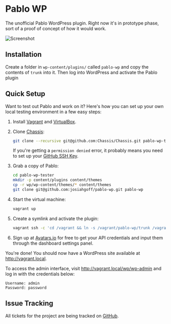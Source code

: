 # Pablo WP

The unofficial Pablo WordPress plugin. Right now it's in prototype phase, sort of a proof of concept of how it would work.

![Screenshot](assets/pablo-wp-screenshot.gif)


## Installation

Create a folder in `wp-content/plugins/` called `pablo-wp` and copy the contents of `trunk` into it. Then log into WordPress and activate the Pablo plugin


## Quick Setup

Want to test out Pablo and work on it? Here's how you can set up your own
local testing environment in a few easy steps:

1. Install [Vagrant](http://vagrantup.com/) and [VirtualBox](https://www.virtualbox.org/).
2. Clone [Chassis](https://github.com/Chassis/Chassis):

   ```bash
   git clone --recursive git@github.com:Chassis/Chassis.git pablo-wp-tester
   ```
   
   If you're getting a `permission denied` error, it probably means you need to set up your [GitHub SSH Key](https://help.github.com/articles/generating-ssh-keys/).

3. Grab a copy of Pablo:

   ```bash
   cd pablo-wp-tester
   mkdir -p content/plugins content/themes
   cp -r wp/wp-content/themes/* content/themes
   git clone git@github.com:josiahgoff/pablo-wp.git pablo-wp
   ```

4. Start the virtual machine:

   ```bash
   vagrant up
   ```

5. Create a symlink and activate the plugin:

   ```bash
   vagrant ssh -c 'cd /vagrant && ln -s /vagrant/pablo-wp/trunk /vagrant/content/plugins/pablo-wp && wp plugin activate pablo-wp'
   ```

6. Sign up at [Avatars.io](http://avatars.io) for free to get your API credentials and input them through the dashboard settings panel.

You're done! You should now have a WordPress site available at
http://vagrant.local.

To access the admin interface, visit http://vagrant.local/wp/wp-admin and log
in with the credentials below:

   ```
   Username: admin
   Password: password
   ```


## Issue Tracking

All tickets for the project are being tracked on [GitHub](https://github.com/josiahgoff/pablo-wp/issues).
